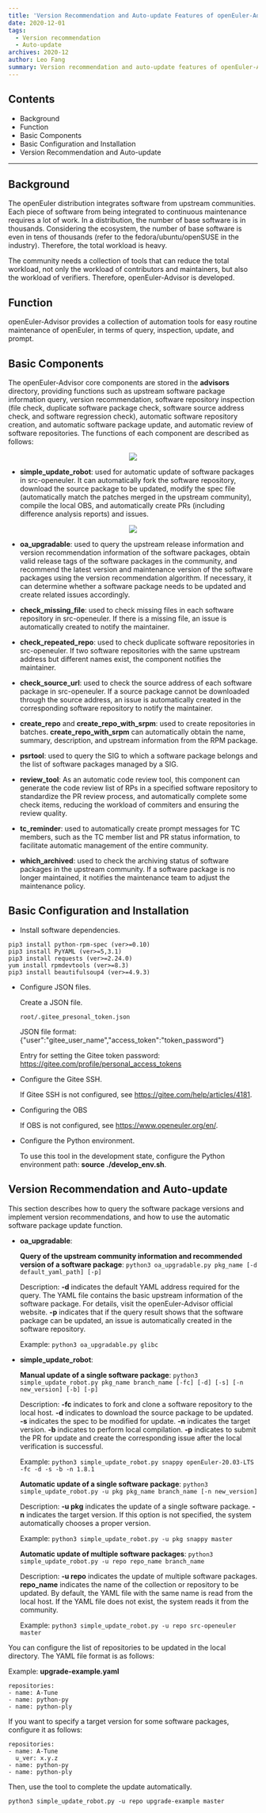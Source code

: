 ```yaml
---
title: 'Version Recommendation and Auto-update Features of openEuler-Advisor'
date: 2020-12-01
tags:
  - Version recommendation
  - Auto-update
archives: 2020-12
author: Leo Fang
summary: Version recommendation and auto-update features of openEuler-Advisor
---
```


## Contents

- Background
- Function
- Basic Components
- Basic Configuration and Installation
- Version Recommendation and Auto-update
---

## Background

The openEuler distribution integrates software from upstream communities. Each piece of software from being integrated to continuous maintenance requires a lot of work. In a distribution, the number of base software is in thousands. Considering the ecosystem, the number of base software is even in tens of thousands (refer to the fedora/ubuntu/openSUSE in the industry). Therefore, the total workload is heavy.

The community needs a collection of tools that can reduce the total workload, not only the workload of contributors and maintainers, but also the workload of verifiers. Therefore, openEuler-Advisor is developed. 

## Function

openEuler-Advisor provides a collection of automation tools for easy routine maintenance of openEuler, in terms of query, inspection, update, and prompt.


## Basic Components

The openEuler-Advisor core components are stored in the **advisors** directory, providing functions such as upstream software package information query, version recommendation, software repository inspection (file check, duplicate software package check, software source address check, and software regression check), automatic software repository creation, and automatic software package update, and automatic review of software repositories. The functions of each component are described as follows:

<div align='center'>

![](./advisors-compose.png)

</div>

- **simple_update_robot**: used for automatic update of software packages in src-openeuler. It can automatically fork the software repository, download the source package to be updated, modify the spec file (automatically match the patches merged in the upstream community), compile the local OBS, and automatically create PRs (including difference analysis reports) and issues.   

<div align='center'>

![](./auto-upgrade.png)

</div>

- **oa_upgradable**: used to query the upstream release information and version recommendation information of the software packages, obtain valid release tags of the software packages in the community, and recommend the latest version and maintenance version of the software packages using the version recommendation algorithm. If necessary, it can determine whether a software package needs to be updated and create related issues accordingly.

- **check_missing_file**: used to check missing files in each software repository in src-openeuler. If there is a missing file, an issue is automatically created to notify the maintainer.

- **check_repeated_repo**: used to check duplicate software repositories in src-openeuler. If two software repositories with the same upstream address but different names exist, the component notifies the maintainer.

- **check_source_url**: used to check the source address of each software package in src-openeuler. If a source package cannot be downloaded through the source address, an issue is automatically created in the corresponding software repository to notify the maintainer.

- **create_repo** and **create_repo_with_srpm**: used to create repositories in batches. **create_repo_with_srpm** can automatically obtain the name, summary, description, and upstream information from the RPM package.

- **psrtool**: used to query the SIG to which a software package belongs and the list of software packages managed by a SIG.

- **review_tool**: As an automatic code review tool, this component can generate the code review list of RPs in a specified software repository to standardize the PR review process, and automatically complete some check items, reducing the workload of commiters and ensuring the review quality.

- **tc_reminder**: used to automatically create prompt messages for TC members, such as the TC member list and PR status information, to facilitate automatic management of the entire community.

- **which_archived**: used to check the archiving status of software packages in the upstream community. If a software package is no longer maintained, it notifies the maintenance team to adjust the maintenance policy.

## Basic Configuration and Installation

- Install software dependencies.

```
pip3 install python-rpm-spec (ver>=0.10)
pip3 install PyYAML (ver>=5,3.1)
pip3 install requests (ver>=2.24.0)
yum install rpmdevtools (ver>=8.3)
pip3 install beautifulsoup4 (ver>=4.9.3)
```

- Configure JSON files.

    Create a JSON file.

    ```
    root/.gitee_presonal_token.json
    ```

    JSON file format: {"user":"gitee_user_name","access_token":"token_password"}

    Entry for setting the Gitee token password: https://gitee.com/profile/personal_access_tokens

- Configure the Gitee SSH.

    If Gitee SSH is not configured, see https://gitee.com/help/articles/4181.

- Configuring the OBS

    If OBS is not configured, see https://www.openeuler.org/en/.

- Configure the Python environment.

    To use this tool in the development state, configure the Python environment path: **source ./develop_env.sh**. 

## Version Recommendation and Auto-update 

This section describes how to query the software package versions and implement version recommendations, and how to use the automatic software package update function.

- **oa_upgradable**:

    **Query of the upstream community information and recommended version of a software package**: `python3 oa_upgradable.py pkg_name [-d default_yaml_path] [-p]`

    Description: **-d** indicates the default YAML address required for the query. The YAML file contains the basic upstream information of the software package. For details, visit the openEuler-Advisor official website. **-p** indicates that if the query result shows that the software package can be updated, an issue is automatically created in the software repository.

    Example: `python3 oa_upgradable.py glibc`

- **simple_update_robot**:

    **Manual update of a single software package**: `python3 simple_update_robot.py pkg_name branch_name [-fc] [-d] [-s] [-n new_version] [-b] [-p]`

    Description: **-fc** indicates to fork and clone a software repository to the local host. **-d** indicates to download the source package to be updated. **-s** indicates the spec to be modified for update. **-n** indicates the target version. **-b** indicates to perform local compilation. **-p** indicates to submit the PR for update and create the corresponding issue after the local verification is successful.

    Example: `python3 simple_update_robot.py snappy openEuler-20.03-LTS -fc -d -s -b -n 1.8.1`

    **Automatic update of a single software package**: `python3 simple_update_robot.py -u pkg pkg_name branch_name [-n new_version]`

    Description: **-u pkg** indicates the update of a single software package. **-n** indicates the target version. If this option is not specified, the system automatically chooses a proper version.

    Example: `python3 simple_update_robot.py -u pkg snappy master`

    **Automatic update of multiple software packages**: `python3 simple_update_robot.py -u repo repo_name branch_name`

    Description: **-u repo** indicates the update of multiple software packages. **repo_name** indicates the name of the collection or repository to be updated. By default, the YAML file with the same name is read from the local host. If the YAML file does not exist, the system reads it from the community.

    Example: `python3 simple_update_robot.py -u repo src-openeuler master`

You can configure the list of repositories to be updated in the local directory. The YAML file format is as follows:

Example: **upgrade-example.yaml**

```
repositories:
- name: A-Tune
- name: python-py
- name: python-ply
```

If you want to specify a target version for some software packages, configure it as follows:

```
repositories:
- name: A-Tune
  u_ver: x.y.z
- name: python-py
- name: python-ply
```

Then, use the tool to complete the update automatically.

```
python3 simple_update_robot.py -u repo upgrade-example master
```


